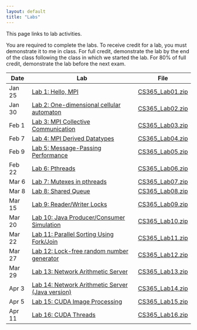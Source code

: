```yaml
---
layout: default
title: "Labs"
---
```


This page links to lab activities.

You are required to complete the labs.  To receive credit for a lab, you must demonstrate it to me in class.  For full credit, demonstrate the lab by the end of the class following the class in which we started the lab.  For 80% of full credit, demonstrate the lab before the next exam.

Date | Lab | File
---- | --- | ----
Jan 25 | [Lab 1: Hello, MPI](lab01.html) | [CS365\_Lab01.zip](CS365_Lab01.zip)
Jan 30 | [Lab 2: One-dimensional cellular automaton](lab02.html) | [CS365\_Lab02.zip](CS365_Lab02.zip)
Feb 1 | [Lab 3: MPI Collective Communication](lab03.html) | [CS365\_Lab03.zip](CS365_Lab03.zip)
Feb 7 | [Lab 4: MPI Derived Datatypes](lab04.html) | [CS365\_Lab04.zip](CS365_Lab04.zip)
Feb 9 | [Lab 5: Message-Passing Performance](lab05.html) | [CS365\_Lab05.zip](CS365_Lab05.zip)
Feb 22 | [Lab 6: Pthreads](lab06.html) | [CS365\_Lab06.zip](CS365_Lab06.zip)
Mar 6 | [Lab 7: Mutexes in pthreads](lab07.html) | [CS365\_Lab07.zip](CS365_Lab07.zip)
Mar 8 | [Lab 8: Shared Queue](lab08.html) | [CS365\_Lab08.zip](CS365_Lab08.zip)
Mar 15 | [Lab 9: Reader/Writer Locks](lab09.html) | [CS365\_Lab09.zip](CS365_Lab09.zip)
Mar 20 | [Lab 10: Java Producer/Consumer Simulation](lab10.html) | [CS365\_Lab10.zip](CS365_Lab10.zip)
Mar 22 | [Lab 11: Parallel Sorting Using Fork/Join](lab11.html) | [CS365\_Lab11.zip](CS365_Lab11.zip)
Mar 27 | [Lab 12: Lock-free random number generator](lab12.html) | [CS365\_Lab12.zip](CS365_Lab12.zip)
Mar 29 | [Lab 13: Network Arithmetic Server](lab13.html) | [CS365\_Lab13.zip](CS365_Lab13.zip)
Apr 3 | [Lab 14: Network Arithmetic Server (Java version)](lab14.html) | [CS365\_Lab14.zip](CS365_Lab14.zip) |
Apr 5 | [Lab 15: CUDA Image Processing](lab15.html) | [CS365\_Lab15.zip](CS365_Lab15.zip) | 
Apr 11 | [Lab 16: CUDA Threads](lab16.html) | [CS365\_Lab16.zip](CS365_Lab16.zip) |

<!--
Apr 28 | [Lab 17: Clojure futures](lab17.html) | n/a | 
-->
